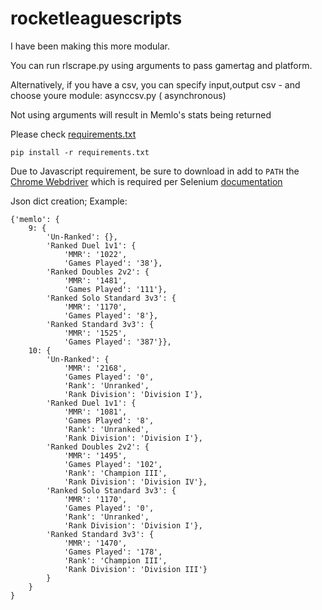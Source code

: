# rocketleaguescripts
I have been making this more modular.

You can run rlscrape.py using arguments to pass gamertag and platform.

Alternatively, if you have a csv, you can specify input,output csv - and choose youre module: asynccsv.py ( asynchronous)

Not using arguments will result in Memlo's stats being returned

Please check [requirements.txt](requirements.txt)
```
pip install -r requirements.txt 
```
Due to Javascript requirement, be sure to download in add to `PATH` the [Chrome Webdriver](https://sites.google.com/a/chromium.org/chromedriver/downloads) which is required per Selenium [documentation](https://pypi.org/project/selenium/)

Json dict creation; Example:
```
{'memlo': {
	9: {
		'Un-Ranked': {}, 
		'Ranked Duel 1v1': {
			'MMR': '1022', 
			'Games Played': '38'}, 
		'Ranked Doubles 2v2': {
			'MMR': '1481', 
			'Games Played': '111'}, 
		'Ranked Solo Standard 3v3': {
			'MMR': '1170', 
			'Games Played': '8'}, 
		'Ranked Standard 3v3': {
			'MMR': '1525', 
			'Games Played': '387'}}, 
	10: {
		'Un-Ranked': {
			'MMR': '2168', 
			'Games Played': '0', 
			'Rank': 'Unranked', 
			'Rank Division': 'Division I'}, 
		'Ranked Duel 1v1': {
			'MMR': '1081', 
			'Games Played': '8', 
			'Rank': 'Unranked', 
			'Rank Division': 'Division I'}, 
		'Ranked Doubles 2v2': {
			'MMR': '1495', 
			'Games Played': '102', 
			'Rank': 'Champion III', 
			'Rank Division': 'Division IV'}, 
		'Ranked Solo Standard 3v3': {
			'MMR': '1170', 
			'Games Played': '0', 
			'Rank': 'Unranked', 
			'Rank Division': 'Division I'}, 
		'Ranked Standard 3v3': {
			'MMR': '1470', 
			'Games Played': '178', 
			'Rank': 'Champion III', 
			'Rank Division': 'Division III'}
		}
	}
}
```
